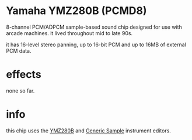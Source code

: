 # Yamaha YMZ280B (PCMD8)

8-channel PCM/ADPCM sample-based sound chip designed for use with arcade machines. it lived throughout mid to late 90s.

it has 16-level stereo panning, up to 16-bit PCM and up to 16MB of external PCM data.

# effects

none so far.

# info

this chip uses the [YMZ280B](../4-instrument/ymz280b.md) and [Generic Sample](../4-instrument/sample.md) instrument editors.
